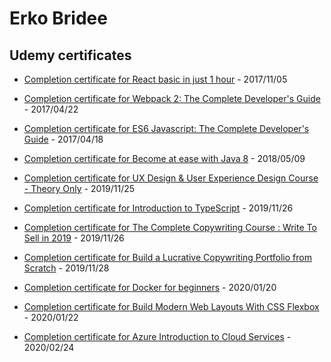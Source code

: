 # Erko Bridee

## Udemy certificates

-   [Completion certificate for React basic in just 1 hour](https://www.udemy.com/certificate/UC-EBYGETUC/) - 2017/11/05

-   [Completion certificate for Webpack 2: The Complete Developer's Guide](https://www.udemy.com/certificate/UC-FQ2FC54O/) - 2017/04/22

-   [Completion certificate for ES6 Javascript: The Complete Developer's Guide](https://www.udemy.com/certificate/UC-40CCZ85F/) - 2017/04/18

-   [Completion certificate for Become at ease with Java 8](https://www.udemy.com/certificate/UC-71CHXCYD/) - 2018/05/09

-   [Completion certificate for UX Design & User Experience Design Course - Theory Only](https://www.udemy.com/certificate/UC-TN1GFZWH/) - 2019/11/25

-   [Completion certificate for Introduction to TypeScript](https://www.udemy.com/certificate/UC-FIJWOA8L/) - 2019/11/26

-   [Completion certificate for The Complete Copywriting Course : Write To Sell in 2019](https://www.udemy.com/certificate/UC-SG4I2XVP/) - 2019/11/26

-   [Completion certificate for Build a Lucrative Copywriting Portfolio from Scratch](https://www.udemy.com/certificate/UC-I5NEQJ12/) - 2019/11/28

-   [Completion certificate for Docker for beginners](https://www.udemy.com/certificate/UC-UJG4896H/) - 2020/01/20

-   [Completion certificate for Build Modern Web Layouts With CSS Flexbox](https://www.udemy.com/certificate/UC-FGWHQQDD/) - 2020/01/22

- [Completion certificate for Azure Introduction to Cloud Services](https://www.udemy.com/certificate/UC-128b416c-25c0-4cff-a0d7-2a948f540099/) - 2020/02/24

